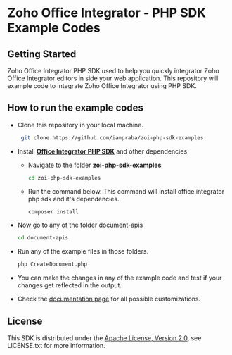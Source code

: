 # Zoho Office Integrator - PHP SDK Example Codes


## Getting Started

Zoho Office Integrator PHP SDK used to help you quickly integrator Zoho Office Integrator editors in side your web application. This repository will example code to integrate Zoho Office Integrator using PHP SDK.

## How to run the example codes

- Clone this repository in your local machine.
   ```sh
    git clone https://github.com/iampraba/zoi-php-sdk-examples
    ```

- Install [**Office Integrator PHP SDK**](https://packagist.org/packages/officeintegrator/zoi-php-sdk) and other dependencies 
    - Navigate to the folder **zoi-php-sdk-examples**
        ```sh
        cd zoi-php-sdk-examples
        ```

    - Run the command below. This command will install office integrator php sdk and it's dependencies.
      ```sh
      composer install
      ```

- Now go to any of the folder document-apis
    ```sh
    cd document-apis
    ```

- Run any of the example files in those folders.
    ```sh
    php CreateDocument.php
    ```
- You can make the changes in any of the example code and test if your changes get reflected in the output.
 
- Check the [documentation page](https://www.zoho.com/officeplatform/integrator/api/v1/) for all possible customizations.

## License

This SDK is distributed under the [Apache License, Version 2.0](http://www.apache.org/licenses/LICENSE-2.0), see LICENSE.txt for more information.
